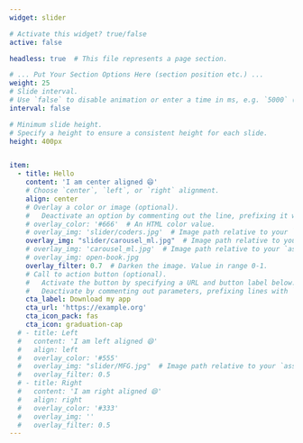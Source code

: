 ```yaml
---
widget: slider

# Activate this widget? true/false
active: false

headless: true  # This file represents a page section.

# ... Put Your Section Options Here (section position etc.) ...
weight: 25
# Slide interval.
# Use `false` to disable animation or enter a time in ms, e.g. `5000` (5s).
interval: false

# Minimum slide height.
# Specify a height to ensure a consistent height for each slide.
height: 400px


item:
  - title: Hello
    content: 'I am center aligned 😄'
    # Choose `center`, `left`, or `right` alignment.
    align: center
    # Overlay a color or image (optional).
    #   Deactivate an option by commenting out the line, prefixing it with `#`.
    # overlay_color: '#666'  # An HTML color value.
    # overlay_img: 'slider/coders.jpg'  # Image path relative to your `assets/media/` folder
    overlay_img: "slider/carousel_ml.jpg"  # Image path relative to your `assets/media/` folder
    # overlay_img: 'carousel_ml.jpg'  # Image path relative to your `assets/media/` folder
    # overlay_img: open-book.jpg
    overlay_filter: 0.7  # Darken the image. Value in range 0-1.
    # Call to action button (optional).
    #   Activate the button by specifying a URL and button label below.
    #   Deactivate by commenting out parameters, prefixing lines with `#`.
    cta_label: Download my app
    cta_url: 'https://example.org'
    cta_icon_pack: fas
    cta_icon: graduation-cap
  # - title: Left
  #   content: 'I am left aligned 😄'
  #   align: left
  #   overlay_color: '#555'
  #   overlay_img: "slider/MFG.jpg"  # Image path relative to your `assets/media/` folder.
  #   overlay_filter: 0.5
  # - title: Right
  #   content: 'I am right aligned 😄'
  #   align: right
  #   overlay_color: '#333'
  #   overlay_img: ''
  #   overlay_filter: 0.5
---
```

